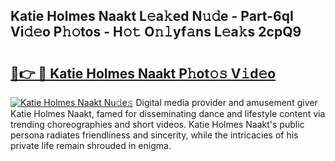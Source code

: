 ## Katie Holmes Naakt L𝚎a𝚔ed N𝚞𝚍e - Part-6qI Vi𝚍𝚎o P𝚑𝚘tos - H𝚘𝚝 O𝚗𝚕yf𝚊ns L𝚎a𝚔s 2cpQ9

# <h2><a href="http://kf7123.oniu.top/?m=Katie+Holmes+Naakt">🔗👉 🔴 Katie Holmes Naakt P𝚑ot𝚘𝚜 V𝚒d𝚎o</a></h2>

[![Katie Holmes Naakt Nu𝚍e𝚜](https://i.imgur.com/0qMVB7G.gif)](http://kf7123.oniu.top/?m=Katie+Holmes+Naakt)
Digital media provider and amusement giver Katie Holmes Naakt, famed for disseminating dance and lifestyle content via trending choreographies and short videos. Katie Holmes Naakt's public persona radiates friendliness and sincerity, while the intricacies of his private life remain shrouded in enigma.  
